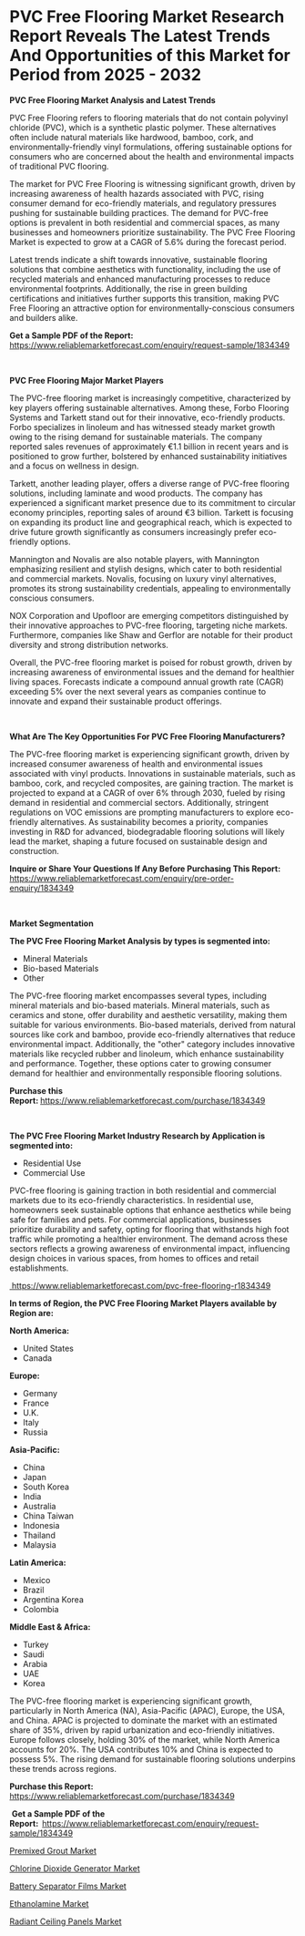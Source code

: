 <p><h1>PVC Free Flooring Market Research Report Reveals The Latest Trends And Opportunities of this Market for Period from 2025 - 2032</h1></p><p><strong>PVC Free Flooring Market Analysis and Latest Trends</strong></p>
<p><p>PVC Free Flooring refers to flooring materials that do not contain polyvinyl chloride (PVC), which is a synthetic plastic polymer. These alternatives often include natural materials like hardwood, bamboo, cork, and environmentally-friendly vinyl formulations, offering sustainable options for consumers who are concerned about the health and environmental impacts of traditional PVC flooring. </p><p>The market for PVC Free Flooring is witnessing significant growth, driven by increasing awareness of health hazards associated with PVC, rising consumer demand for eco-friendly materials, and regulatory pressures pushing for sustainable building practices. The demand for PVC-free options is prevalent in both residential and commercial spaces, as many businesses and homeowners prioritize sustainability. The PVC Free Flooring Market is expected to grow at a CAGR of 5.6% during the forecast period. </p><p>Latest trends indicate a shift towards innovative, sustainable flooring solutions that combine aesthetics with functionality, including the use of recycled materials and enhanced manufacturing processes to reduce environmental footprints. Additionally, the rise in green building certifications and initiatives further supports this transition, making PVC Free Flooring an attractive option for environmentally-conscious consumers and builders alike.</p></p>
<p><strong>Get a Sample PDF of the Report:&nbsp;</strong> <a href="https://www.reliablemarketforecast.com/enquiry/request-sample/1834349?utm_campaign=1674&utm_medium=2&utm_source=Github&utm_content=ia&utm_term=30012025&utm_id=pvc-free-flooring">https://www.reliablemarketforecast.com/enquiry/request-sample/1834349</a></p>
<p>&nbsp;</p>
<p><strong>PVC Free Flooring Major Market Players</strong></p>
<p><p>The PVC-free flooring market is increasingly competitive, characterized by key players offering sustainable alternatives. Among these, Forbo Flooring Systems and Tarkett stand out for their innovative, eco-friendly products. Forbo specializes in linoleum and has witnessed steady market growth owing to the rising demand for sustainable materials. The company reported sales revenues of approximately €1.1 billion in recent years and is positioned to grow further, bolstered by enhanced sustainability initiatives and a focus on wellness in design.</p><p>Tarkett, another leading player, offers a diverse range of PVC-free flooring solutions, including laminate and wood products. The company has experienced a significant market presence due to its commitment to circular economy principles, reporting sales of around €3 billion. Tarkett is focusing on expanding its product line and geographical reach, which is expected to drive future growth significantly as consumers increasingly prefer eco-friendly options.</p><p>Mannington and Novalis are also notable players, with Mannington emphasizing resilient and stylish designs, which cater to both residential and commercial markets. Novalis, focusing on luxury vinyl alternatives, promotes its strong sustainability credentials, appealing to environmentally conscious consumers.</p><p>NOX Corporation and Upofloor are emerging competitors distinguished by their innovative approaches to PVC-free flooring, targeting niche markets. Furthermore, companies like Shaw and Gerflor are notable for their product diversity and strong distribution networks.</p><p>Overall, the PVC-free flooring market is poised for robust growth, driven by increasing awareness of environmental issues and the demand for healthier living spaces. Forecasts indicate a compound annual growth rate (CAGR) exceeding 5% over the next several years as companies continue to innovate and expand their sustainable product offerings.</p></p>
<p>&nbsp;</p>
<p><strong>What Are The Key Opportunities For PVC Free Flooring Manufacturers?</strong></p>
<p><p>The PVC-free flooring market is experiencing significant growth, driven by increased consumer awareness of health and environmental issues associated with vinyl products. Innovations in sustainable materials, such as bamboo, cork, and recycled composites, are gaining traction. The market is projected to expand at a CAGR of over 6% through 2030, fueled by rising demand in residential and commercial sectors. Additionally, stringent regulations on VOC emissions are prompting manufacturers to explore eco-friendly alternatives. As sustainability becomes a priority, companies investing in R&D for advanced, biodegradable flooring solutions will likely lead the market, shaping a future focused on sustainable design and construction.</p></p>
<p><strong>Inquire or Share Your Questions If Any Before Purchasing This Report:</strong> <a href="https://www.reliablemarketforecast.com/enquiry/pre-order-enquiry/1834349?utm_campaign=1674&utm_medium=2&utm_source=Github&utm_content=ia&utm_term=30012025&utm_id=pvc-free-flooring">https://www.reliablemarketforecast.com/enquiry/pre-order-enquiry/1834349</a></p>
<p>&nbsp;</p>
<p><strong>Market Segmentation</strong></p>
<p><strong>The PVC Free Flooring Market Analysis by types is segmented into:</strong></p>
<p><ul><li>Mineral Materials</li><li>Bio-based Materials</li><li>Other</li></ul></p>
<p><p>The PVC-free flooring market encompasses several types, including mineral materials and bio-based materials. Mineral materials, such as ceramics and stone, offer durability and aesthetic versatility, making them suitable for various environments. Bio-based materials, derived from natural sources like cork and bamboo, provide eco-friendly alternatives that reduce environmental impact. Additionally, the "other" category includes innovative materials like recycled rubber and linoleum, which enhance sustainability and performance. Together, these options cater to growing consumer demand for healthier and environmentally responsible flooring solutions.</p></p>
<p><strong>Purchase this Report:&nbsp;</strong><a href="https://www.reliablemarketforecast.com/purchase/1834349?utm_campaign=1674&utm_medium=2&utm_source=Github&utm_content=ia&utm_term=30012025&utm_id=pvc-free-flooring">https://www.reliablemarketforecast.com/purchase/1834349</a></p>
<p>&nbsp;</p>
<p><strong>The PVC Free Flooring Market Industry Research by Application is segmented into:</strong></p>
<p><ul><li>Residential Use</li><li>Commercial Use</li></ul></p>
<p><p>PVC-free flooring is gaining traction in both residential and commercial markets due to its eco-friendly characteristics. In residential use, homeowners seek sustainable options that enhance aesthetics while being safe for families and pets. For commercial applications, businesses prioritize durability and safety, opting for flooring that withstands high foot traffic while promoting a healthier environment. The demand across these sectors reflects a growing awareness of environmental impact, influencing design choices in various spaces, from homes to offices and retail establishments.</p></p>
<p><a href="https://www.reliablemarketforecast.com/pvc-free-flooring-r1834349?utm_campaign=1674&utm_medium=2&utm_source=Github&utm_content=ia&utm_term=30012025&utm_id=pvc-free-flooring">&nbsp;https://www.reliablemarketforecast.com/pvc-free-flooring-r1834349</a></p>
<p><strong>In terms of Region, the PVC Free Flooring Market Players available by Region are:</strong></p>
<p>
    <p> <strong> North America: </strong>
        <ul>
            <li>United States</li>
            <li>Canada</li>
        </ul>
        </p> 
    <p> <strong> Europe: </strong>
        <ul>
            <li>Germany</li>
            <li>France</li>
            <li>U.K.</li>
            <li>Italy</li>
            <li>Russia</li>
        </ul>
        </p> 
    <p> <strong> Asia-Pacific: </strong>
        <ul>
            <li>China</li>
            <li>Japan</li>
            <li>South Korea</li>
            <li>India</li>
            <li>Australia</li>
            <li>China Taiwan</li>
            <li>Indonesia</li>
            <li>Thailand</li>
            <li>Malaysia</li>
        </ul>
        </p> 
    <p> <strong> Latin America: </strong>
        <ul>
            <li>Mexico</li>
            <li>Brazil</li>
            <li>Argentina Korea</li>
            <li>Colombia</li>
        </ul>
        </p> 
    <p> <strong> Middle East & Africa: </strong>
        <ul>
            <li>Turkey</li>
            <li>Saudi</li>
            <li>Arabia</li>
            <li>UAE</li>
            <li>Korea</li>
        </ul>
    </p>
    </p>
<p><p>The PVC-free flooring market is experiencing significant growth, particularly in North America (NA), Asia-Pacific (APAC), Europe, the USA, and China. APAC is projected to dominate the market with an estimated share of 35%, driven by rapid urbanization and eco-friendly initiatives. Europe follows closely, holding 30% of the market, while North America accounts for 20%. The USA contributes 10% and China is expected to possess 5%. The rising demand for sustainable flooring solutions underpins these trends across regions.</p></p>
<p><strong>Purchase this Report: </strong><a href="https://www.reliablemarketforecast.com/purchase/1834349?utm_campaign=1674&utm_medium=2&utm_source=Github&utm_content=ia&utm_term=30012025&utm_id=pvc-free-flooring">https://www.reliablemarketforecast.com/purchase/1834349</a></p>
<p>&nbsp;<strong>Get a Sample PDF of the Report:&nbsp;&nbsp;</strong><a href="https://www.reliablemarketforecast.com/enquiry/request-sample/1834349?utm_campaign=1674&utm_medium=2&utm_source=Github&utm_content=ia&utm_term=30012025&utm_id=pvc-free-flooring">https://www.reliablemarketforecast.com/enquiry/request-sample/1834349</a></p>
<p><strong></strong></p>
<p><p><a href="https://github.com/HobertDavis43/Market-Research-Report-List-1/blob/main/premixed-grout-market.md?utm_campaign=1674&utm_medium=2&utm_source=Github&utm_content=ia&utm_term=30012025&utm_id=pvc-free-flooring">Premixed Grout Market</a></p><p><a href="https://github.com/itayjedhe/Market-Research-Report-List-1/blob/main/chlorine-dioxide-generator-market.md?utm_campaign=1674&utm_medium=2&utm_source=Github&utm_content=ia&utm_term=30012025&utm_id=pvc-free-flooring">Chlorine Dioxide Generator Market</a></p><p><a href="https://github.com/mabutironaldo/Market-Research-Report-List-6/blob/main/battery-separator-films-market.md?utm_campaign=1674&utm_medium=2&utm_source=Github&utm_content=ia&utm_term=30012025&utm_id=pvc-free-flooring">Battery Separator Films Market</a></p><p><a href="https://github.com/AshikRahman991/Market-Research-Report-List-1/blob/main/ethanolamine-market.md?utm_campaign=1674&utm_medium=2&utm_source=Github&utm_content=ia&utm_term=30012025&utm_id=pvc-free-flooring">Ethanolamine Market</a></p><p><a href="https://github.com/guneycigdem35/Market-Research-Report-List-5/blob/main/radiant-ceiling-panels-market.md?utm_campaign=1674&utm_medium=2&utm_source=Github&utm_content=ia&utm_term=30012025&utm_id=pvc-free-flooring">Radiant Ceiling Panels Market</a></p></p>